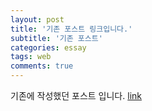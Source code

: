```yaml
---
layout: post
title: '기존 포스트 링크입니다.'
subtitle: '기존 포스트'
categories: essay
tags: web
comments: true
---
```


기존에 작성했던 포스트 입니다. [link](https://github.com/bluelion2/bluelion2.github)